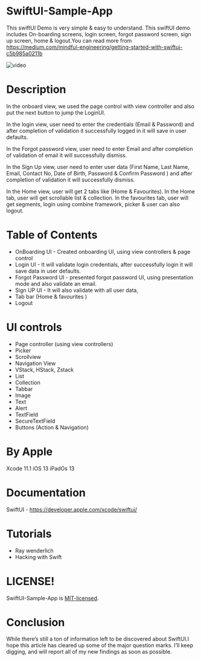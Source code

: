 # SwiftUI-Sample-App
This swiftUI Demo is very simple &amp; easy to understand. This swiftUI demo includes On-boarding screens, login screen, forgot password screen, sign up screen, home &amp; logout.You can read more from https://medium.com/mindful-engineering/getting-started-with-swiftui-c5b985a0211b
 
![video](/Media/SwiftUI-Sample-App.gif)

# Description  
 
 In the onboard view, we used the page control with view controller and also put the next button to jump the LoginUI.

In the login view, user need to enter the credentials (Email & Password) and after completion of  validation it successfully logged in  it will save in user defaults.  

In the Forgot password  view, user need to enter Email and after completion of validation of email it will successfully dismiss.

In the Sign Up view, user need to enter user data (First Name, Last Name, Email, Contact No, Date of Birth, Password & Confirm Password ) and after completion of validation it will successfully dismiss. 

In the Home view, user will get 2 tabs like (Home & Favourites).
In the Home tab, user will get scrollable list & collection.
In the favourites tab, user will  get segments, login using combine framework, picker & user can also logout.   

# Table of Contents

- OnBoarding UI -  Created onboarding UI, using view controllers & page control
- Login UI - It will validate login credentials, after successfully login it will save data in user defaults. 
- Forgot Password UI - presented forgot password UI, using presentation mode and also validate an email. 
- Sign UP UI - It will also validate with all user data,  
- Tab bar (Home & favourites )
- Logout 

# UI controls 
- Page controller (using view controllers)
- Picker
- Scrollview
- Navigation View
- VStack, HStack, Zstack
- List
- Collection
- Tabbar
- Image 
- Text
- Alert
- TextField 
- SecureTextField
- Buttons (Action & Navigation)


# By Apple 

Xcode 11.1
iOS 13
iPadOs 13

# Documentation 
SwiftUI - https://developer.apple.com/xcode/swiftui/

# Tutorials 
- Ray wenderlich
- Hacking with Swift
  
# LICENSE!

SwiftUI-Sample-App is [MIT-licensed](/LICENSE).
 
# Conclusion 
While there’s still a ton of information left to be discovered about SwiftUI.I hope this article has cleared up some of the major question marks. I’ll keep digging, and will report all of my new findings as soon as possible.
 
